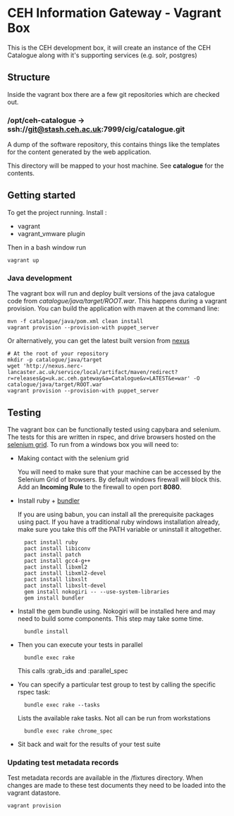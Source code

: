 # CEH Information Gateway - Vagrant Box

This is the CEH development box, it will create an instance of the CEH Catalogue along with it's supporting services (e.g. solr, postgres)

## Structure

Inside the vagrant box there are a few git repositories which are checked out.

### /opt/ceh-catalogue -> ssh://git@stash.ceh.ac.uk:7999/cig/catalogue.git

  A dump of the software repository, this contains things like the templates for the
  content generated by the web application.

  This directory will be mapped to your host machine. See **catalogue** for the contents.

## Getting started

To get the project running. Install :

* vagrant
* vagrant_vmware plugin

Then in a bash window run

    vagrant up

### Java development

The vagrant box will run and deploy built versions of the java catalogue code from *catalogue/java/target/ROOT.war*. This happens during a vagrant provision. You can build the application with maven at the command line:

    mvn -f catalogue/java/pom.xml clean install
    vagrant provision --provision-with puppet_server

Or alternatively, you can get the latest built version from [nexus](http://nexus.nerc-lancaster.ac.uk/service/local/artifact/maven/redirect?r=releases&g=uk.ac.ceh.gateway&a=Catalogue&v=LATEST&e=war)

    # At the root of your repository
    mkdir -p catalogue/java/target
    wget 'http://nexus.nerc-lancaster.ac.uk/service/local/artifact/maven/redirect?r=releases&g=uk.ac.ceh.gateway&a=Catalogue&v=LATEST&e=war' -O catalogue/java/target/ROOT.war
    vagrant provision --provision-with puppet_server


## Testing

The vagrant box can be functionally tested using capybara and selenium. The tests for this are written in rspec, and drive browsers hosted on the [selenium grid](http://bamboo.ceh.ac.uk:4444/grid/console). To run from a windows box you will need to:

* Making contact with the selenium grid

  You will need to make sure that your machine can be accessed by the Selenium Grid of browsers. By default windows firewall will block this. Add an **Incoming Rule** to the firewall to open port **8080**.

* Install ruby + [bundler](http://bundler.io/)

  If you are using babun, you can install all the prerequisite packages using pact. If you have a traditional ruby windows installation already, make sure you take this off the PATH variable or uninstall it altogether.

        pact install ruby
        pact install libiconv
        pact install patch
        pact install gcc4-g++
        pact install libxml2
        pact install libxml2-devel
        pact install libxslt
        pact install libxslt-devel
        gem install nokogiri -- --use-system-libraries
        gem install bundler

* Install the gem bundle using. Nokogiri will be installed here and may need to build some components. This step may take some time.

        bundle install

* Then you can execute your tests in parallel

        bundle exec rake
  This calls :grab_ids and :parallel_spec

* You can specify a particular test group to test by calling the specific rspec task:

        bundle exec rake --tasks
  Lists the available rake tasks. Not all can be run from workstations

        bundle exec rake chrome_spec

* Sit back and wait for the results of your test suite

### Updating test metadata records
Test metadata records are available in the /fixtures directory. When changes are made to these test documents they need to be loaded into the vagrant datastore.

    vagrant provision
